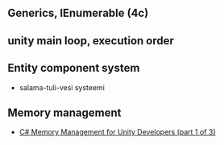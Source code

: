 ## Generics, IEnumerable (4c)

## unity main loop, execution order

## Entity component system

* salama-tuli-vesi systeemi

## Memory management

* [C# Memory Management for Unity Developers (part 1 of 3)](https://www.gamedeveloper.com/programming/c-memory-management-for-unity-developers-part-1-of-3-)


